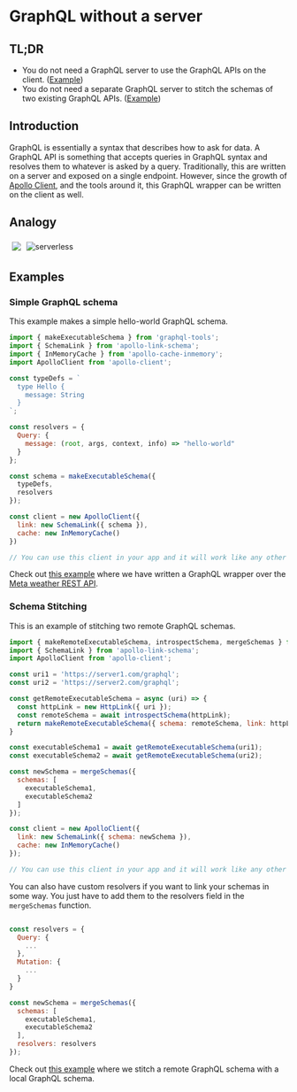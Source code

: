 # GraphQL without a server

## TL;DR

- You do not need a GraphQL server to use the GraphQL APIs on the client. ([Example](https://github.com/hasura/client-side-graphql/tree/master/examples/graphql-wrapper-rest))
- You do not need a separate GraphQL server to stitch the schemas of two existing GraphQL APIs. ([Example](https://github.com/hasura/client-side-graphql/tree/master/examples/schema-stitching))

## Introduction

GraphQL is essentially a syntax that describes how to ask for data. A GraphQL API is something that accepts queries in GraphQL syntax and resolves them to whatever is asked by a query. Traditionally, this are written on a server and exposed on a single endpoint. However, since the growth of [Apollo Client](https://www.apollographql.com/client/), and the tools around it, this GraphQL wrapper can be written on the client as well.

## Analogy

<div style="display:flex; flex-direction:row">
<img style="margin:5px; max-width:50%" src="https://raw.githubusercontent.com/hasura/client-side-graphql/master/assets/server.png alt="traditional" />
<img style="margin:5px; max-width:50%" src="https://raw.githubusercontent.com/hasura/client-side-graphql/master/assets/no-server.png" alt="serverless" />
</div>

## Examples

### Simple GraphQL schema

This example makes a simple hello-world GraphQL schema.

```js
import { makeExecutableSchema } from 'graphql-tools';
import { SchemaLink } from 'apollo-link-schema';
import { InMemoryCache } from 'apollo-cache-inmemory';
import ApolloClient from 'apollo-client';

const typeDefs = `
  type Hello {
    message: String
  }
`;

const resolvers = {
  Query: {
    message: (root, args, context, info) => "hello-world"
  }
};

const schema = makeExecutableSchema({
  typeDefs,
  resolvers
});

const client = new ApolloClient({
  link: new SchemaLink({ schema }),
  cache: new InMemoryCache()
})

// You can use this client in your app and it will work like any other GraphQL server

```

Check out [this example](https://github.com/hasura/client-side-graphql/tree/master/examples/graphql-wrapper-rest) where we have written a GraphQL wrapper over the [Meta weather REST API](https://www.metaweather.com/).

### Schema Stitching

This is an example of stitching two remote GraphQL schemas.

```js
import { makeRemoteExecutableSchema, introspectSchema, mergeSchemas } from 'graphql-tools';
import { SchemaLink } from 'apollo-link-schema';
import ApolloClient from 'apollo-client';

const uri1 = 'https://server1.com/graphql';
const uri2 = 'https://server2.com/graphql';

const getRemoteExecutableSchema = async (uri) => {
  const httpLink = new HttpLink({ uri });
  const remoteSchema = await introspectSchema(httpLink);
  return makeRemoteExecutableSchema({ schema: remoteSchema, link: httpLink });
}

const executableSchema1 = await getRemoteExecutableSchema(uri1);
const executableSchema2 = await getRemoteExecutableSchema(uri2);

const newSchema = mergeSchemas({
  schemas: [
    executableSchema1,
    executableSchema2
  ]
});

const client = new ApolloClient({
  link: new SchemaLink({ schema: newSchema }),
  cache: new InMemoryCache()
});

// You can use this client in your app and it will work like any other GraphQL server
```

You can also have custom resolvers if you want to link your schemas in some way. You just have to add them to the resolvers field in the `mergeSchemas` function.

```js

const resolvers = {
  Query: {
    ...
  },
  Mutation: {
    ...
  }
}

const newSchema = mergeSchemas({
  schemas: [
    executableSchema1,
    executableSchema2
  ],
  resolvers: resolvers
});
```

Check out [this example](https://github.com/hasura/client-side-graphql/tree/master/examples/schema-stitching) where we stitch a remote GraphQL schema with a local GraphQL schema.

